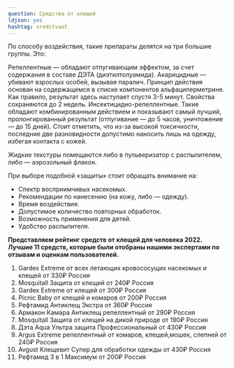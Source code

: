 ```yaml
---
question: Средства от клещей 
ldjson: yes
hashtag: sredstvaot
---
```


По способу воздействия, такие препараты делятся на три большие группы. Это:

Репеллентные — обладают отпугивающим эффектом, за счет содержания в составе ДЭТА (диэтилтолуамида).
Акарицидные — убивают взрослых особей, вызывая паралич. Принцип действия основан на содержащемся в списке компонентов альфациперметрине. Как правило, результат здесь наступает спустя 3-5 минут. Свойства сохраняются до 2 недель.
Инсектицидно-репеллентные. Такие обладают комбинированным действием и показывают самый лучший, пролонгированный результат (отпугивание — до 5 часов, уничтожение — до 15 дней).
Стоит отметить, что из-за высокой токсичности, последние две разновидности допустимо наносить лишь на одежду, избегая контакта с кожей.

Жидкие текстуры помещаются либо в пульверизатор с распылителем, либо — аэрозольный флакон.

При выборе подобной «защиты» стоит обращать внимание на:

* Спектр восприимчивых насекомых.
* Рекомендации по нанесению (на кожу, либо — одежду).
* Время воздействия.
* Допустимое количество повторных обработок.
* Возможность применения для детей.
* Удобство распылителя.


**Представляем рейтинг средств от клещей для человека 2022. Лучшие 11 средств, которые были отобраны нашими экспертами по отзывам и оценкам пользователей.**

1. Gardex Extreme от всех летающих кровососущих насекомых и клещей	от 330₽	Россия
2. Mosquitall Защита от клещей	от 240₽	Россия
3. Gardex Extreme от клещей	от 300₽	Россия
4. Picnic Baby от клещей и комаров	от 200₽	Россия
5. Рефтамид Антиклещ Экстра	от 360₽	Россия
6. Армакон Камара Антиклещ репеллентный	от 290₽	Россия
7. Mosquitall Защита от клещей на дикой природе	от 190₽	Россия
8. Дэта Aqua Ультра защита Профессиональный	от 430₽	Россия
9. Argus Extreme репеллентный от комаров, клещей,мошек, слепней	от 240₽	Россия
10. Avgust Клещевит Супер для обработки одежды	от 430₽	Россия
11. Рефтамид 3 в 1 Максимум	от 200₽	Россия